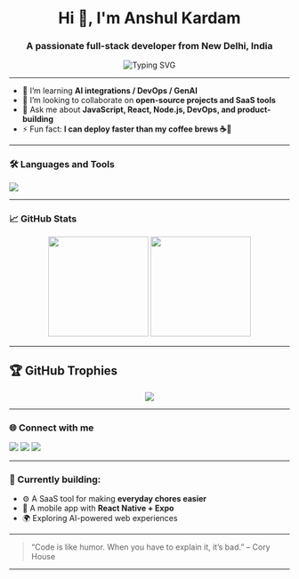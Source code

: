 <h1 align="center">Hi 👋, I'm Anshul Kardam</h1>
<h3 align="center">A passionate full-stack developer from New Delhi, India</h3>

<p align="center">
  <img src="https://readme-typing-svg.demolab.com/?lines=Full-stack+Developer;Node.js+%2F+Next.js+Lover;Always+learning+new+techs&center=true&width=440&height=45" alt="Typing SVG" />
</p>

---

- 🌱 I’m learning **AI integrations / DevOps / GenAI**
- 👯 I’m looking to collaborate on **open-source projects and SaaS tools**
- 💬 Ask me about **JavaScript, React, Node.js, DevOps, and product-building**
- ⚡ Fun fact: **I can deploy faster than my coffee brews ☕🚀**

---

### 🛠️ Languages and Tools

<p>
  <img src="https://skillicons.dev/icons?i=js,ts,react,nextjs,nodejs,express,python,fastapi,tailwind,figma,git,docker,mongodb,postgres,postman,pnpm" />
</p>

---

### 📈 GitHub Stats

<p align="center">
  <img src="https://github-readme-stats.vercel.app/api?username=anshulkardam&show_icons=true&theme=tokyonight" height="180" />
  <img src="https://github-readme-streak-stats.herokuapp.com/?user=anshulkardam&theme=tokyonight" height="180" />
</p>

---


## 🏆 GitHub Trophies



<p align="center">

  <img src="https://github-profile-trophy.vercel.app/?username=anshulkardam&theme=tokyonight&no-frame=false&no-bg=true&margin-w=4" />

</p>


---

### 🌐 Connect with me

<p>
  <a href="https://your-portfolio.com" target="_blank"><img src="https://img.shields.io/badge/Portfolio-000?style=for-the-badge&logo=vercel&logoColor=white" /></a>
  <a href="https://linkedin.com/in/your-linkedin" target="_blank"><img src="https://img.shields.io/badge/LinkedIn-0A66C2?style=for-the-badge&logo=linkedin&logoColor=white" /></a>
  <a href="mailto:your.email@example.com"><img src="https://img.shields.io/badge/Email-D14836?style=for-the-badge&logo=gmail&logoColor=white" /></a>
</p>

---

### 🧠 Currently building:
- ⚙️ A SaaS tool for making **everyday chores easier**
- 📱 A mobile app with **React Native + Expo**
- 🌍 Exploring AI-powered web experiences

---

> “Code is like humor. When you have to explain it, it’s bad.” – Cory House

---

